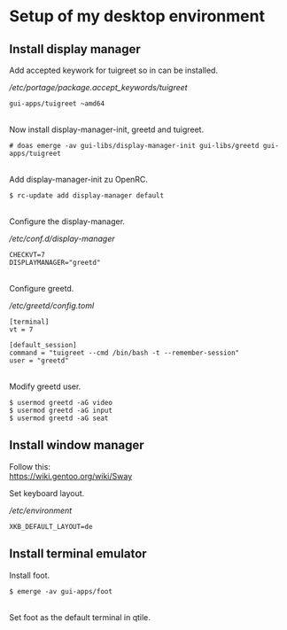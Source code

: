 # Setup of my desktop environment

## Install display manager
Add accepted keywork for tuigreet so in can be installed.

_/etc/portage/package.accept_keywords/tuigreet_
```
gui-apps/tuigreet ~amd64
```
\
Now install display-manager-init, greetd and tuigreet.
```
# doas emerge -av gui-libs/display-manager-init gui-libs/greetd gui-apps/tuigreet
```
\
Add display-manager-init zu OpenRC.
```
$ rc-update add display-manager default
```
\
Configure the display-manager.

_/etc/conf.d/display-manager_
```
CHECKVT=7
DISPLAYMANAGER="greetd"
```
\
Configure greetd.

_/etc/greetd/config.toml_
```
[terminal]
vt = 7
 
[default_session]
command = "tuigreet --cmd /bin/bash -t --remember-session"
user = "greetd"
```
\
Modify greetd user.
```
$ usermod greetd -aG video
$ usermod greetd -aG input
$ usermod greetd -aG seat
```

## Install window manager
Follow this: \
https://wiki.gentoo.org/wiki/Sway

Set keyboard layout.

_/etc/environment_
```
XKB_DEFAULT_LAYOUT=de
```

## Install terminal emulator
Install foot.
```
$ emerge -av gui-apps/foot
```
\
Set foot as the default terminal in qtile.
